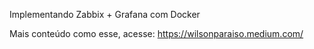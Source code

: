 Implementando Zabbix + Grafana com Docker

Mais conteúdo como esse, acesse: https://wilsonparaiso.medium.com/
